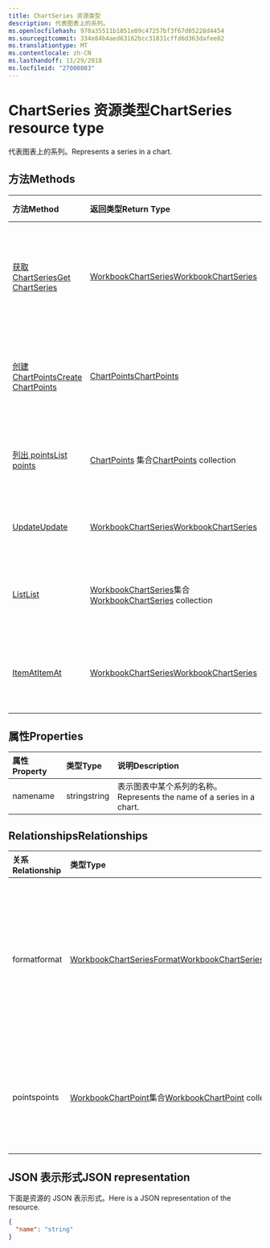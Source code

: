 ```yaml
---
title: ChartSeries 资源类型
description: 代表图表上的系列。
ms.openlocfilehash: 970a35511b1851e09c47257bf3f67d05228d4454
ms.sourcegitcommit: 334e84b4aed63162bcc31831cffd6d363dafee02
ms.translationtype: MT
ms.contentlocale: zh-CN
ms.lasthandoff: 11/29/2018
ms.locfileid: "27008083"
---
```

# <a name="chartseries-resource-type"></a><span data-ttu-id="b1bf3-103">ChartSeries 资源类型</span><span class="sxs-lookup"><span data-stu-id="b1bf3-103">ChartSeries resource type</span></span>

<span data-ttu-id="b1bf3-104">代表图表上的系列。</span><span class="sxs-lookup"><span data-stu-id="b1bf3-104">Represents a series in a chart.</span></span>


## <a name="methods"></a><span data-ttu-id="b1bf3-105">方法</span><span class="sxs-lookup"><span data-stu-id="b1bf3-105">Methods</span></span>

| <span data-ttu-id="b1bf3-106">方法</span><span class="sxs-lookup"><span data-stu-id="b1bf3-106">Method</span></span>           | <span data-ttu-id="b1bf3-107">返回类型</span><span class="sxs-lookup"><span data-stu-id="b1bf3-107">Return Type</span></span>    |<span data-ttu-id="b1bf3-108">说明</span><span class="sxs-lookup"><span data-stu-id="b1bf3-108">Description</span></span>|
|:---------------|:--------|:----------|
|[<span data-ttu-id="b1bf3-109">获取 ChartSeries</span><span class="sxs-lookup"><span data-stu-id="b1bf3-109">Get ChartSeries</span></span>](../api/chartseries-get.md) | [<span data-ttu-id="b1bf3-110">WorkbookChartSeries</span><span class="sxs-lookup"><span data-stu-id="b1bf3-110">WorkbookChartSeries</span></span>](chartseries.md) |<span data-ttu-id="b1bf3-111">读取 chartSeries 对象的属性和关系。</span><span class="sxs-lookup"><span data-stu-id="b1bf3-111">Read properties and relationships of chartSeries object.</span></span>|
|[<span data-ttu-id="b1bf3-112">创建 ChartPoints</span><span class="sxs-lookup"><span data-stu-id="b1bf3-112">Create ChartPoints</span></span>](../api/chartseries-post-points.md) |[<span data-ttu-id="b1bf3-113">ChartPoints</span><span class="sxs-lookup"><span data-stu-id="b1bf3-113">ChartPoints</span></span>](chartpoint.md)| <span data-ttu-id="b1bf3-114">通过发布到点集合创建新的 ChartPoints。</span><span class="sxs-lookup"><span data-stu-id="b1bf3-114">Create a new ChartPoints by posting to the points collection.</span></span>|
|[<span data-ttu-id="b1bf3-115">列出 points</span><span class="sxs-lookup"><span data-stu-id="b1bf3-115">List points</span></span>](../api/chartseries-list-points.md) |<span data-ttu-id="b1bf3-116">[ChartPoints](chartpoint.md) 集合</span><span class="sxs-lookup"><span data-stu-id="b1bf3-116">[ChartPoints](chartpoint.md) collection</span></span>| <span data-ttu-id="b1bf3-117">获取 ChartPoints 对象集合。</span><span class="sxs-lookup"><span data-stu-id="b1bf3-117">Get a ChartPoints object collection.</span></span>|
|[<span data-ttu-id="b1bf3-118">Update</span><span class="sxs-lookup"><span data-stu-id="b1bf3-118">Update</span></span>](../api/chartseries-update.md) | [<span data-ttu-id="b1bf3-119">WorkbookChartSeries</span><span class="sxs-lookup"><span data-stu-id="b1bf3-119">WorkbookChartSeries</span></span>](chartseries.md) |<span data-ttu-id="b1bf3-120">更新 ChartSeries 对象。</span><span class="sxs-lookup"><span data-stu-id="b1bf3-120">Update ChartSeries object.</span></span> |
|[<span data-ttu-id="b1bf3-121">List</span><span class="sxs-lookup"><span data-stu-id="b1bf3-121">List</span></span>](../api/chartseries-list.md) | <span data-ttu-id="b1bf3-122">[WorkbookChartSeries](chartseries.md)集合</span><span class="sxs-lookup"><span data-stu-id="b1bf3-122">[WorkbookChartSeries](chartseries.md) collection</span></span> |<span data-ttu-id="b1bf3-123">获取 chartSeries 对象集合。</span><span class="sxs-lookup"><span data-stu-id="b1bf3-123">Get chartSeries object collection.</span></span> |
|[<span data-ttu-id="b1bf3-124">ItemAt</span><span class="sxs-lookup"><span data-stu-id="b1bf3-124">ItemAt</span></span>](../api/chartseriescollection-itemat.md)|[<span data-ttu-id="b1bf3-125">WorkbookChartSeries</span><span class="sxs-lookup"><span data-stu-id="b1bf3-125">WorkbookChartSeries</span></span>](chartseries.md)|<span data-ttu-id="b1bf3-126">根据其在集合中的位置检索系列</span><span class="sxs-lookup"><span data-stu-id="b1bf3-126">Retrieves a series based on its position in the collection</span></span>|

## <a name="properties"></a><span data-ttu-id="b1bf3-127">属性</span><span class="sxs-lookup"><span data-stu-id="b1bf3-127">Properties</span></span>
| <span data-ttu-id="b1bf3-128">属性</span><span class="sxs-lookup"><span data-stu-id="b1bf3-128">Property</span></span>     | <span data-ttu-id="b1bf3-129">类型</span><span class="sxs-lookup"><span data-stu-id="b1bf3-129">Type</span></span>   |<span data-ttu-id="b1bf3-130">说明</span><span class="sxs-lookup"><span data-stu-id="b1bf3-130">Description</span></span>|
|:---------------|:--------|:----------|
|<span data-ttu-id="b1bf3-131">name</span><span class="sxs-lookup"><span data-stu-id="b1bf3-131">name</span></span>|<span data-ttu-id="b1bf3-132">string</span><span class="sxs-lookup"><span data-stu-id="b1bf3-132">string</span></span>|<span data-ttu-id="b1bf3-133">表示图表中某个系列的名称。</span><span class="sxs-lookup"><span data-stu-id="b1bf3-133">Represents the name of a series in a chart.</span></span>|

## <a name="relationships"></a><span data-ttu-id="b1bf3-134">Relationships</span><span class="sxs-lookup"><span data-stu-id="b1bf3-134">Relationships</span></span>
| <span data-ttu-id="b1bf3-135">关系</span><span class="sxs-lookup"><span data-stu-id="b1bf3-135">Relationship</span></span> | <span data-ttu-id="b1bf3-136">类型</span><span class="sxs-lookup"><span data-stu-id="b1bf3-136">Type</span></span>   |<span data-ttu-id="b1bf3-137">说明</span><span class="sxs-lookup"><span data-stu-id="b1bf3-137">Description</span></span>|
|:---------------|:--------|:----------|
|<span data-ttu-id="b1bf3-138">format</span><span class="sxs-lookup"><span data-stu-id="b1bf3-138">format</span></span>|[<span data-ttu-id="b1bf3-139">WorkbookChartSeriesFormat</span><span class="sxs-lookup"><span data-stu-id="b1bf3-139">WorkbookChartSeriesFormat</span></span>](chartseriesformat.md)|<span data-ttu-id="b1bf3-p101">表示图表系列的格式，包括填充和线条格式。只读。</span><span class="sxs-lookup"><span data-stu-id="b1bf3-p101">Represents the formatting of a chart series, which includes fill and line formatting. Read-only.</span></span>|
|<span data-ttu-id="b1bf3-142">points</span><span class="sxs-lookup"><span data-stu-id="b1bf3-142">points</span></span>|<span data-ttu-id="b1bf3-143">[WorkbookChartPoint](chartpoint.md)集合</span><span class="sxs-lookup"><span data-stu-id="b1bf3-143">[WorkbookChartPoint](chartpoint.md) collection</span></span>|<span data-ttu-id="b1bf3-p102">表示系列中所有数据点的集合。只读。</span><span class="sxs-lookup"><span data-stu-id="b1bf3-p102">Represents a collection of all points in the series. Read-only.</span></span>|

## <a name="json-representation"></a><span data-ttu-id="b1bf3-146">JSON 表示形式</span><span class="sxs-lookup"><span data-stu-id="b1bf3-146">JSON representation</span></span>

<span data-ttu-id="b1bf3-147">下面是资源的 JSON 表示形式。</span><span class="sxs-lookup"><span data-stu-id="b1bf3-147">Here is a JSON representation of the resource.</span></span>

<!-- {
  "blockType": "resource",
  "baseType": "microsoft.graph.entity",
  "optionalProperties": [

  ],
  "@odata.type": "microsoft.graph.workbookChartSeries"
}-->

```json
{
  "name": "string"
}

```

<!-- uuid: 8fcb5dbc-d5aa-4681-8e31-b001d5168d79
2015-10-25 14:57:30 UTC -->
<!-- {
  "type": "#page.annotation",
  "description": "ChartSeries resource",
  "keywords": "",
  "section": "documentation",
  "tocPath": ""
}-->